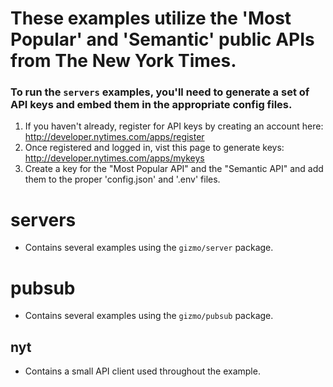 # These examples utilize the 'Most Popular' and 'Semantic' public APIs from The New York Times.
### To run the `servers` examples, you'll need to generate a set of API keys and embed them in the appropriate config files.
  1. If you haven't already, register for API keys by creating an account here: http://developer.nytimes.com/apps/register
  2. Once registered and logged in, vist this page to generate keys: http://developer.nytimes.com/apps/mykeys
  3. Create a key for the "Most Popular API" and the "Semantic API" and add them to the proper 'config.json' and '.env' files.

# servers
* Contains several examples using the `gizmo/server` package.

# pubsub
* Contains several examples using the `gizmo/pubsub` package.

## nyt
* Contains a small API client used throughout the example.
